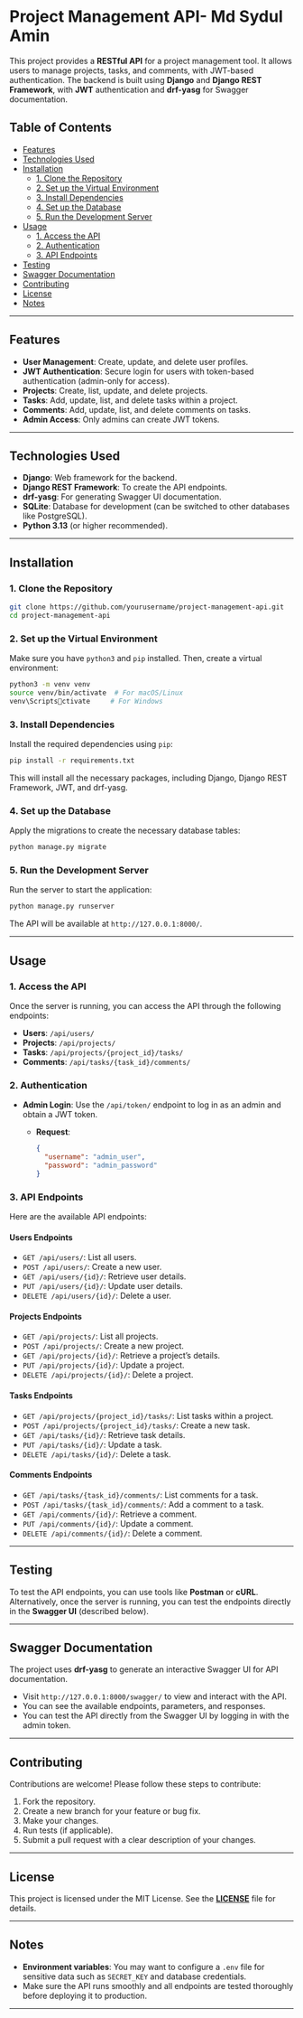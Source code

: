 
# Project Management API- Md Sydul Amin

This project provides a **RESTful API** for a project management tool. It allows users to manage projects, tasks, and comments, with JWT-based authentication. The backend is built using **Django** and **Django REST Framework**, with **JWT** authentication and **drf-yasg** for Swagger documentation.

## Table of Contents

- [Features](#features)
- [Technologies Used](#technologies-used)
- [Installation](#installation)
  - [1. Clone the Repository](#1-clone-the-repository)
  - [2. Set up the Virtual Environment](#2-set-up-the-virtual-environment)
  - [3. Install Dependencies](#3-install-dependencies)
  - [4. Set up the Database](#4-set-up-the-database)
  - [5. Run the Development Server](#5-run-the-development-server)
- [Usage](#usage)
  - [1. Access the API](#1-access-the-api)
  - [2. Authentication](#2-authentication)
  - [3. API Endpoints](#3-api-endpoints)
- [Testing](#testing)
- [Swagger Documentation](#swagger-documentation)
- [Contributing](#contributing)
- [License](#license)
- [Notes](#notes)

---

## Features

- **User Management**: Create, update, and delete user profiles.
- **JWT Authentication**: Secure login for users with token-based authentication (admin-only for access).
- **Projects**: Create, list, update, and delete projects.
- **Tasks**: Add, update, list, and delete tasks within a project.
- **Comments**: Add, update, list, and delete comments on tasks.
- **Admin Access**: Only admins can create JWT tokens.

---

## Technologies Used

- **Django**: Web framework for the backend.
- **Django REST Framework**: To create the API endpoints.
- **drf-yasg**: For generating Swagger UI documentation.
- **SQLite**: Database for development (can be switched to other databases like PostgreSQL).
- **Python 3.13** (or higher recommended).

---

## Installation

### 1. Clone the Repository

```bash
git clone https://github.com/yourusername/project-management-api.git
cd project-management-api
```

### 2. Set up the Virtual Environment

Make sure you have `python3` and `pip` installed. Then, create a virtual environment:

```bash
python3 -m venv venv
source venv/bin/activate  # For macOS/Linux
venv\Scriptsctivate     # For Windows
```

### 3. Install Dependencies

Install the required dependencies using `pip`:

```bash
pip install -r requirements.txt
```

This will install all the necessary packages, including Django, Django REST Framework, JWT, and drf-yasg.

### 4. Set up the Database

Apply the migrations to create the necessary database tables:

```bash
python manage.py migrate
```

### 5. Run the Development Server

Run the server to start the application:

```bash
python manage.py runserver
```

The API will be available at `http://127.0.0.1:8000/`.

---

## Usage

### 1. Access the API

Once the server is running, you can access the API through the following endpoints:

- **Users**: `/api/users/`
- **Projects**: `/api/projects/`
- **Tasks**: `/api/projects/{project_id}/tasks/`
- **Comments**: `/api/tasks/{task_id}/comments/`

### 2. Authentication

- **Admin Login**: Use the `/api/token/` endpoint to log in as an admin and obtain a JWT token.

  - **Request**:
    ```json
    {
      "username": "admin_user",
      "password": "admin_password"
    }
    ```

### 3. API Endpoints

Here are the available API endpoints:

#### Users Endpoints

- `GET /api/users/`: List all users.
- `POST /api/users/`: Create a new user.
- `GET /api/users/{id}/`: Retrieve user details.
- `PUT /api/users/{id}/`: Update user details.
- `DELETE /api/users/{id}/`: Delete a user.

#### Projects Endpoints

- `GET /api/projects/`: List all projects.
- `POST /api/projects/`: Create a new project.
- `GET /api/projects/{id}/`: Retrieve a project’s details.
- `PUT /api/projects/{id}/`: Update a project.
- `DELETE /api/projects/{id}/`: Delete a project.

#### Tasks Endpoints

- `GET /api/projects/{project_id}/tasks/`: List tasks within a project.
- `POST /api/projects/{project_id}/tasks/`: Create a new task.
- `GET /api/tasks/{id}/`: Retrieve task details.
- `PUT /api/tasks/{id}/`: Update a task.
- `DELETE /api/tasks/{id}/`: Delete a task.

#### Comments Endpoints

- `GET /api/tasks/{task_id}/comments/`: List comments for a task.
- `POST /api/tasks/{task_id}/comments/`: Add a comment to a task.
- `GET /api/comments/{id}/`: Retrieve a comment.
- `PUT /api/comments/{id}/`: Update a comment.
- `DELETE /api/comments/{id}/`: Delete a comment.

---

## Testing

To test the API endpoints, you can use tools like **Postman** or **cURL**. Alternatively, once the server is running, you can test the endpoints directly in the **Swagger UI** (described below).

---

## Swagger Documentation

The project uses **drf-yasg** to generate an interactive Swagger UI for API documentation.

- Visit `http://127.0.0.1:8000/swagger/` to view and interact with the API.
- You can see the available endpoints, parameters, and responses.
- You can test the API directly from the Swagger UI by logging in with the admin token.

---

## Contributing

Contributions are welcome! Please follow these steps to contribute:

1. Fork the repository.
2. Create a new branch for your feature or bug fix.
3. Make your changes.
4. Run tests (if applicable).
5. Submit a pull request with a clear description of your changes.

---

## License

This project is licensed under the MIT License. See the **[LICENSE](LICENSE)** file for details.

---

## Notes

- **Environment variables**: You may want to configure a `.env` file for sensitive data such as `SECRET_KEY` and database credentials.
- Make sure the API runs smoothly and all endpoints are tested thoroughly before deploying it to production.

---
